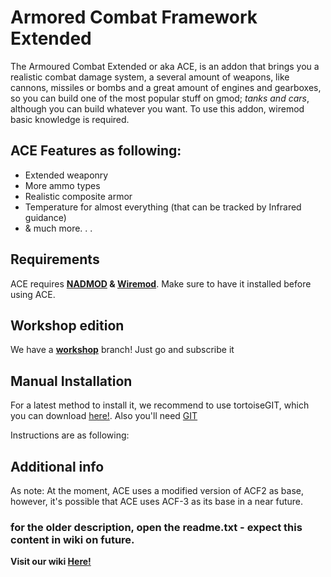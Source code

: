 # Armored Combat Framework Extended

The Armoured Combat Extended or aka ACE, is an addon that brings you a realistic combat damage system, a several amount of weapons, like cannons, missiles or bombs and a great amount of engines and gearboxes, so you can build one of the most popular stuff on gmod; *tanks and cars*, although you can build whatever you want. To use this addon, wiremod basic knowledge is required.

## ACE Features as following:
* Extended weaponry
* More ammo types
* Realistic composite armor
* Temperature for almost everything (that can be tracked by Infrared guidance)
* & much more. . .

## Requirements

ACE requires **[NADMOD](https://steamcommunity.com/workshop/filedetails/?id=159298542) & [Wiremod](https://steamcommunity.com/workshop/filedetails/?id=160250458)**. Make sure to have it installed before using ACE.

## Workshop edition

We have a **[workshop](https://steamcommunity.com/sharedfiles/filedetails/?id=2512558788)** branch! Just go and subscribe it

## Manual Installation

For a latest method to install it, we recommend to use tortoiseGIT, which you can download [here!](https://tortoisegit.org/). Also you'll need [GIT](https://git-scm.com/downloads)

Instructions are as following:

## Additional info

As note: At the moment, ACE uses a modified version of ACF2 as base, however, it's possible that ACE uses ACF-3 as its base in a near future.

### for the older description, open the readme.txt - expect this content in wiki on future.

**Visit our wiki [Here!](https://github.com/RedDeadlyCreeper/ArmoredCombatExtended/wiki)**
